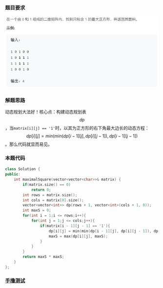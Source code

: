 ### 题目要求

![](./pic/221.png)

### 解题思路

动态规划大法好！核心点：构建动态规划表$$dp$$，当`matrix[i][j] == '1'`时，以其为正方形的右下角最大边长的动态方程：$$dp[i][j] = min(min(dp[i - 1][j], dp[i][j - 1]), dp[i - 1][j - 1])$$。那么代码就显而易见。

### 本题代码

```c++
class Solution {
public:
    int maximalSquare(vector<vector<char>>& matrix) {
        if(matrix.size() == 0)
            return 0;
        int rows = matrix.size();
        int cols = matrix[0].size();
        vector<vector<int>> dp(rows + 1, vector<int>(cols + 1, 0));
        int maxS = 0;
        for(int i = 1;i <= rows;i++){
            for(int j = 1;j <= cols;j++){
                if(matrix[i - 1][j - 1] == '1'){
                    dp[i][j] = min(min(dp[i - 1][j], dp[i][j - 1]), dp[i - 1][j - 1]) + 1;
                    maxS = max(dp[i][j], maxS);
                }
            }
        }
        return maxS * maxS;
    }
};
```

### [手撸测试](https://leetcode-cn.com/problems/maximal-square/) 

